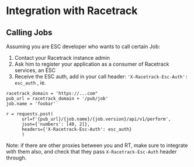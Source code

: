 # Integration with Racetrack 

## Calling Jobs

Assuming you are ESC developer who wants to call certain Job:

1. Contact your Racetrack instance admin
2. Ask him to register your application as a consumer of Racetrack services, an ESC   
3. Receive the ESC auth, add in your call header:
   `'X-Racetrack-Esc-Auth': esc_auth` , ie.

```
racetrack_domain = 'https://...com"
pub_url = racetrack_domain + '/pub/job'
job.name = 'foobar'

r = requests.post(
      url=f'{pub_url}/{job.name}/{job.version}/api/v1/perform', 
      json={'numbers': [40, 2]}, 
      headers={'X-Racetrack-Esc-Auth': esc_auth}
      )
```

Note: if there are other proxies between you and RT, make sure to integrate with
them also, and check that they pass `X-Racetrack-Esc-Auth` header through.

